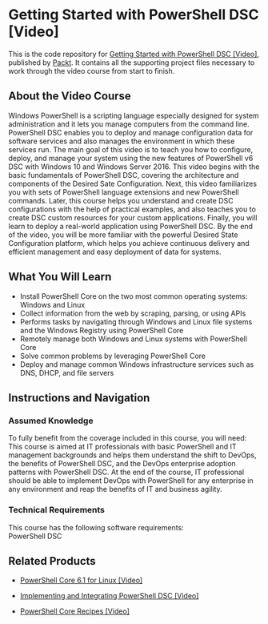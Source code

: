 # Getting Started with PowerShell DSC [Video]
This is the code repository for [Getting Started with PowerShell DSC [Video]](https://www.packtpub.com/application-development/fundamentals-geoserver-video?utm_source=github&utm_medium=repository&utm_campaign=9781788294577), published by [Packt](https://www.packtpub.com/?utm_source=github). It contains all the supporting project files necessary to work through the video course from start to finish.
## About the Video Course
Windows PowerShell is a scripting language especially designed for system administration and it lets you manage computers from the command line. PowerShell DSC enables you to deploy and manage configuration data for software services and also manages the environment in which these services run. The main goal of this video is to teach you how to configure, deploy, and manage your system using the new features of PowerShell v6 DSC with Windows 10 and Windows Server 2016.
This video begins with the basic fundamentals of PowerShell DSC, covering the architecture and components of the Desired Sate Configuration. Next, this video familiarizes you with sets of PowerShell language extensions and new PowerShell commands. Later, this course helps you understand and create DSC configurations with the help of practical examples, and also teaches you to create DSC custom resources for your custom applications. Finally, you will learn to deploy a real-world application using PowerShell DSC. By the end of the video, you will be more familiar with the powerful Desired State Configuration platform, which helps you achieve continuous delivery and efficient management and easy deployment of data for systems.

<H2>What You Will Learn</H2>
<DIV class=book-info-will-learn-text>
<UL>
<LI>Install PowerShell Core on the two most common operating systems: Windows and Linux 
<LI>Collect information from the web by scraping, parsing, or using APIs 
<LI>Performs tasks by navigating through Windows and Linux file systems and the Windows Registry using PowerShell Core 
<LI>Remotely manage both Windows and Linux systems with PowerShell Core 
<LI>Solve common problems by leveraging PowerShell Core&nbsp; 
<LI>Deploy and manage common Windows infrastructure services such as DNS, DHCP, and file servers </LI></UL></DIV>

## Instructions and Navigation
### Assumed Knowledge
To fully benefit from the coverage included in this course, you will need:<br/>
This course is aimed at IT professionals with basic PowerShell and IT management backgrounds and helps them understand the shift to DevOps, the benefits of PowerShell DSC, and the DevOps enterprise adoption patterns with PowerShell DSC. At the end of the course, IT professional should be able to implement DevOps with PowerShell for any enterprise in any environment and reap the benefits of IT and business agility.
### Technical Requirements
This course has the following software requirements:<br/>
PowerShell DSC

## Related Products
* [PowerShell Core 6.1 for Linux [Video]](https://www.packtpub.com/virtualization-and-cloud/powershell-core-61-linux-video?utm_source=github&utm_medium=repository&utm_campaign=9781838559595)

* [Implementing and Integrating PowerShell DSC [Video]](https://www.packtpub.com/networking-and-servers/implementing-and-integrating-powershell-dsc-video?utm_source=github&utm_medium=repository&utm_campaign=9781788477598)

* [PowerShell Core Recipes [Video]](https://www.packtpub.com/virtualization-and-cloud/powershell-core-recipes-video?utm_source=github&utm_medium=repository&utm_campaign=9781789956788)

